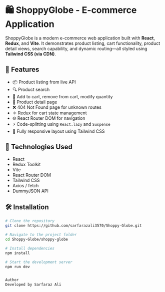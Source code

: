 # 🛍️ ShoppyGlobe - E-commerce Application

ShoppyGlobe is a modern e-commerce web application built with **React**, **Redux**, and **Vite**. It demonstrates product listing, cart functionality, product detail views, search capability, and dynamic routing—all styled using **Tailwind CSS (via CDN)**.

## 🚀 Features

- 📦 Product listing from live API
- 🔍 Product search
- 🛒 Add to cart, remove from cart, modify quantity
- 📄 Product detail page
- ❌ 404 Not Found page for unknown routes
- ⚛️ Redux for cart state management
- 🌐 React Router DOM for navigation
- ⚡ Code-splitting using `React.lazy` and `Suspense`
- 📱 Fully responsive layout using Tailwind CSS

## 🧪 Technologies Used

- React
- Redux Toolkit
- Vite
- React Router DOM
- Tailwind CSS 
- Axios / fetch
- DummyJSON API


## 🛠️ Installation

```bash
# Clone the repository
git clone https://github.com/sarfarazali3570/Shoppy-Globe.git

# Navigate to the project folder
cd Shoppy-Globe/shoppy-globe

# Install dependencies
npm install

# Start the development server
npm run dev


Author
Developed by Sarfaraz Ali
